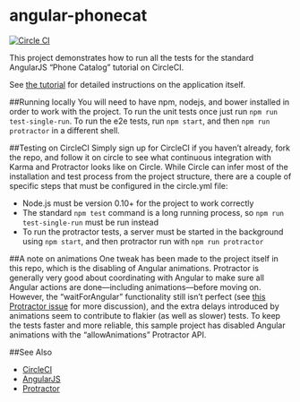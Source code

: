 angular-phonecat
================
[![Circle CI](https://circleci.com/gh/brownman/angular-phonecat.svg?style=svg)](https://circleci.com/gh/brownman/angular-phonecat)

This project demonstrates how to run all the tests for the standard AngularJS “Phone Catalog” tutorial on CircleCI.

See [the tutorial](https://docs.angularjs.org/tutorial) for detailed instructions on the application itself.

##Running locally
You will need to have npm, nodejs, and bower installed in order to work with the project. To run the unit tests once just run `npm run test-single-run`. To run the e2e tests, run `npm start`, and then `npm run protractor` in a different shell.

##Testing on CircleCI
Simply sign up for CircleCI if you haven’t already, fork the repo, and follow it on circle to see what continuous integration with Karma and Protractor looks like on Circle. While Circle can infer most of the installation and test process from the project structure, there are a couple of specific steps that must be configured in the circle.yml file:

* Node.js must be version 0.10+ for the project to work correctly
* The standard `npm test` command is a long running process, so `npm run test-single-run` must be run instead
* To run the protractor tests, a server must be started in the background using `npm start`, and then protractor run with `npm run protractor`

##A note on animations
One tweak has been made to the project itself in this repo, which is the disabling of Angular animations. Protractor is generally very good about coordinating with Angular to make sure all Angular actions are done—including animations—before moving on. However, the “waitForAngular” functionality still isn’t perfect (see [this Protractor issue](https://github.com/angular/protractor/issues/279) for more discussion), and the extra delays introduced by animations seem to contribute to flakier (as well as slower) tests. To keep the tests faster and more reliable, this sample project has disabled Angular animations with the “allowAnimations” Protractor API.

##See Also
* [CircleCI](https://circleci.com/)
* [AngularJS](https://angularjs.org/)
* [Protractor](https://github.com/angular/protractor)

